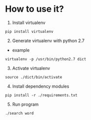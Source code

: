 # How to use it?

1. Install virtualenv

```
pip install virtualenv
```

2. Generate virtualenv with python 2.7

* example

```
virtualenv -p /usr/bin/python2.7 dict
```

3. Activate virtualenv

```
source ./dict/bin/activate
```

4. Install dependency modules

```
pip install -r ./requirements.txt
```

5. Run program

```
./search word
```
